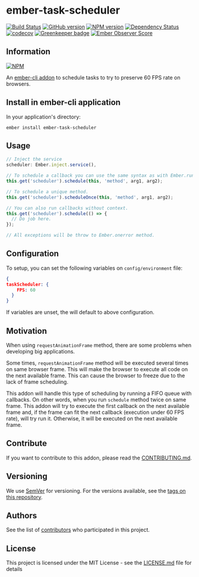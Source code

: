 # ember-task-scheduler

[![Build Status](https://travis-ci.org/BBVAEngineering/ember-task-scheduler.svg?branch=master)](https://travis-ci.org/BBVAEngineering/ember-task-scheduler)
[![GitHub version](https://badge.fury.io/gh/BBVAEngineering%2Fember-task-scheduler.svg)](https://badge.fury.io/gh/BBVAEngineering%2Fember-task-scheduler)
[![NPM version](https://badge.fury.io/js/ember-task-scheduler.svg)](https://badge.fury.io/js/ember-task-scheduler)
[![Dependency Status](https://david-dm.org/BBVAEngineering/ember-task-scheduler.svg)](https://david-dm.org/BBVAEngineering/ember-task-scheduler)
[![codecov](https://codecov.io/gh/BBVAEngineering/ember-task-scheduler/branch/master/graph/badge.svg)](https://codecov.io/gh/BBVAEngineering/ember-task-scheduler)
[![Greenkeeper badge](https://badges.greenkeeper.io/BBVAEngineering/ember-task-scheduler.svg)](https://greenkeeper.io/)
[![Ember Observer Score](https://emberobserver.com/badges/ember-task-scheduler.svg)](https://emberobserver.com/addons/ember-task-scheduler)

## Information

[![NPM](https://nodei.co/npm/ember-task-scheduler.png?downloads=true&downloadRank=true)](https://nodei.co/npm/ember-task-scheduler/)

An [ember-cli addon](http://www.ember-cli.com/) to schedule tasks to try to preserve 60 FPS rate on browsers.

## Install in ember-cli application

In your application's directory:

    ember install ember-task-scheduler

## Usage

```javascript
// Inject the service
scheduler: Ember.inject.service(),
```

```javascript
// To schedule a callback you can use the same syntax as with Ember.run.
this.get('scheduler').schedule(this, 'method', arg1, arg2);

// To schedule a unique method.
this.get('scheduler').scheduleOnce(this, 'method', arg1, arg2);

// You can also run callbacks without context.
this.get('scheduler').schedule(() => {
  // Do job here.
});

// All exceptions will be throw to Ember.onerror method.
```

## Configuration

To setup, you can set the following variables on `config/environment` file:

```json
{
taskScheduler: {
    FPS: 60
  }
}

```

If variables are unset, the will default to above configuration.

## Motivation

When using `requestAnimationFrame` method, there are some problems when developing big applications.

Some times, `requestAnimationFrame` method will be executed several times on same browser frame. This will make the browser to execute all code on the next available frame. This can cause the browser to freeze due to the lack of frame scheduling.

This addon will handle this type of scheduling by running a FIFO queue with callbacks. On other words, when you run `schedule` method twice on same frame. This addon will try to execute the first callback on the next available frame and, if the frame can fit the next callback (execution under 60 FPS rate), will try run it. Otherwise, it will be executed on the next available frame.

## Contribute

If you want to contribute to this addon, please read the [CONTRIBUTING.md](CONTRIBUTING.md).

## Versioning

We use [SemVer](http://semver.org/) for versioning. For the versions available, see the [tags on this repository](https://github.com/BBVAEngineering/ember-task-scheduler/tags).


## Authors

See the list of [contributors](https://github.com/BBVAEngineering/ember-task-scheduler/graphs/contributors) who participated in this project.

## License

This project is licensed under the MIT License - see the [LICENSE.md](LICENSE.md) file for details
